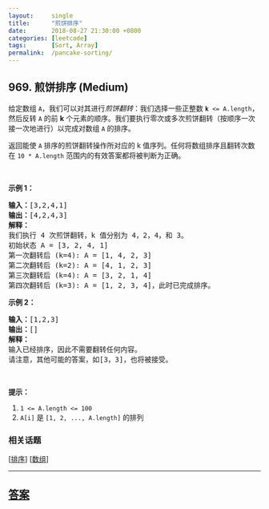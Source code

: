 ```yaml
---
layout:     single
title:      "煎饼排序"
date:       2018-08-27 21:30:00 +0800
categories: [leetcode]
tags:       [Sort, Array]
permalink:  /pancake-sorting/
---
```


## 969. 煎饼排序 (Medium)

<p>给定数组&nbsp;<code>A</code>，我们可以对其进行<em>煎饼翻转</em>：我们选择一些正整数&nbsp;<code><strong>k</strong>&nbsp;&lt;= A.length</code>，然后反转 <code>A</code> 的前 <strong>k</strong>&nbsp;个元素的顺序。我们要执行零次或多次煎饼翻转（按顺序一次接一次地进行）以完成对数组 <code>A</code> 的排序。</p>

<p>返回能使&nbsp;<code>A</code> 排序的煎饼翻转操作所对应的 k 值序列。任何将数组排序且翻转次数在&nbsp;<code>10 * A.length</code> 范围内的有效答案都将被判断为正确。</p>

<p>&nbsp;</p>

<p><strong>示例 1：</strong></p>

<pre><strong>输入：</strong>[3,2,4,1]
<strong>输出：</strong>[4,2,4,3]
<strong>解释：</strong>
我们执行 4 次煎饼翻转，k 值分别为 4，2，4，和 3。
初始状态 A = [3, 2, 4, 1]
第一次翻转后 (k=4): A = [1, 4, 2, 3]
第二次翻转后 (k=2): A = [4, 1, 2, 3]
第三次翻转后 (k=4): A = [3, 2, 1, 4]
第四次翻转后 (k=3): A = [1, 2, 3, 4]，此时已完成排序。 
</pre>

<p><strong>示例 2：</strong></p>

<pre><strong>输入：</strong>[1,2,3]
<strong>输出：</strong>[]
<strong>解释：
</strong>输入已经排序，因此不需要翻转任何内容。
请注意，其他可能的答案，如[3，3]，也将被接受。
</pre>

<p>&nbsp;</p>

<p><strong>提示：</strong></p>

<ol>
	<li><code>1 &lt;= A.length &lt;= 100</code></li>
	<li><code>A[i]</code> 是&nbsp;<code>[1, 2, ..., A.length]</code>&nbsp;的排列</li>
</ol>

### 相关话题
  [[排序](https://github.com/openset/leetcode/tree/master/tag/sort/README.md)]
  [[数组](https://github.com/openset/leetcode/tree/master/tag/array/README.md)]

---

## [答案](https://github.com/openset/leetcode/tree/master/problems/pancake-sorting)
